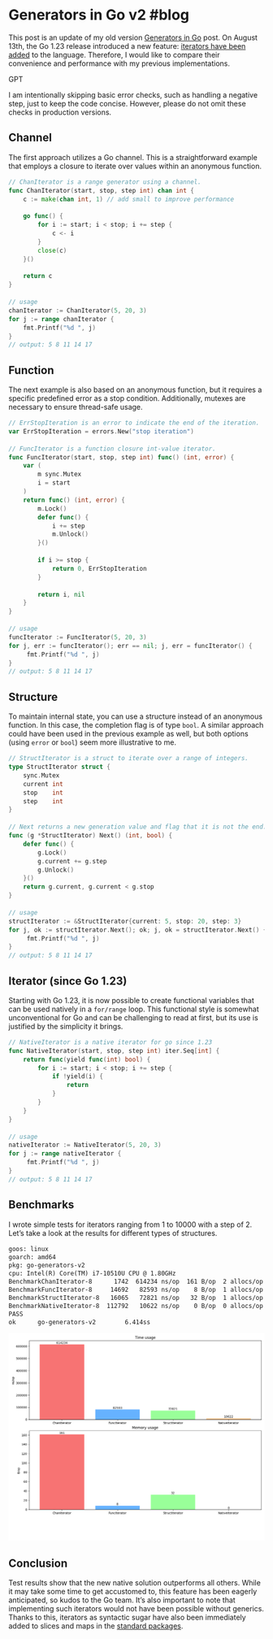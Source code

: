# Generators in Go v2 #blog

This post is an update of my old version [Generators in Go](https://z0rr0.blog/go-generators) post. On August 13th, the Go 1.23 release introduced a new feature: [iterators have been added](https://go.dev/doc/go1.23#iterators) to the language. Therefore, I would like to compare their convenience and performance with my previous implementations.

GPT

I am intentionally skipping basic error checks, such as handling a negative step, just to keep the code concise. However, please do not omit these checks in production versions.

## Channel

The first approach utilizes a Go channel. This is a straightforward example that employs a closure to iterate over values within an anonymous function.

```go
// ChanIterator is a range generator using a channel.
func ChanIterator(start, stop, step int) chan int {
    c := make(chan int, 1) // add small to improve performance
    
    go func() {
        for i := start; i < stop; i += step {
            c <- i
        }
        close(c)
    }()
    
    return c
}

// usage
chanIterator := ChanIterator(5, 20, 3)
for j := range chanIterator {
    fmt.Printf("%d ", j)
}
// output: 5 8 11 14 17
```

## Function

The next example is also based on an anonymous function, but it requires a specific predefined error as a stop condition. Additionally, mutexes are necessary to ensure thread-safe usage.

```go
// ErrStopIteration is an error to indicate the end of the iteration.
var ErrStopIteration = errors.New("stop iteration")

// FuncIterator is a function closure int-value iterator.
func FuncIterator(start, stop, step int) func() (int, error) {
    var (
		m sync.Mutex
		i = start
	)
    return func() (int, error) {
        m.Lock()
        defer func() {
            i += step
            m.Unlock()
        }()
        
		if i >= stop {
            return 0, ErrStopIteration
        }
        
		return i, nil
    }
}

// usage
funcIterator := FuncIterator(5, 20, 3)
for j, err := funcIterator(); err == nil; j, err = funcIterator() {
     fmt.Printf("%d ", j)
}
// output: 5 8 11 14 17
```

## Structure

To maintain internal state, you can use a structure instead of an anonymous function. In this case, the completion flag is of type `bool`. A similar approach could have been used in the previous example as well, but both options (using `error` or `bool`) seem more illustrative to me.

```go
// StructIterator is a struct to iterate over a range of integers.
type StructIterator struct {
	sync.Mutex
	current int
	stop    int
	step    int
}

// Next returns a new generation value and flag that it is not the end.
func (g *StructIterator) Next() (int, bool) {
	defer func() {
		g.Lock()
		g.current += g.step
		g.Unlock()
	}()
	return g.current, g.current < g.stop
}

// usage
structIterator := &StructIterator{current: 5, stop: 20, step: 3}
for j, ok := structIterator.Next(); ok; j, ok = structIterator.Next() {
     fmt.Printf("%d ", j)
}
// output: 5 8 11 14 17
```

## Iterator (since Go 1.23)

Starting with Go 1.23, it is now possible to create functional variables that can be used natively in a `for/range` loop. This functional style is somewhat unconventional for Go and can be challenging to read at first, but its use is justified by the simplicity it brings.

```go
// NativeIterator is a native iterator for go since 1.23
func NativeIterator(start, stop, step int) iter.Seq[int] {
	return func(yield func(int) bool) {
		for i := start; i < stop; i += step {
			if !yield(i) {
				return
			}
		}
	}
}

// usage
nativeIterator := NativeIterator(5, 20, 3)
for j := range nativeIterator {
     fmt.Printf("%d ", j)
}
// output: 5 8 11 14 17
```

## Benchmarks

I wrote simple tests for iterators ranging from 1 to 10000 with a step of 2. Let’s take a look at the results for different types of structures.

```
goos: linux
goarch: amd64
pkg: go-generators-v2
cpu: Intel(R) Core(TM) i7-10510U CPU @ 1.80GHz
BenchmarkChanIterator-8      1742  614234 ns/op  161 B/op  2 allocs/op
BenchmarkFuncIterator-8     14692   82593 ns/op    8 B/op  1 allocs/op
BenchmarkStructIterator-8   16065   72821 ns/op   32 B/op  1 allocs/op
BenchmarkNativeIterator-8  112792   10622 ns/op    0 B/op  0 allocs/op
PASS
ok      go-generators-v2        6.414ss
```

![time_usage.png](./memory_time_usage.png)

## Conclusion

Test results show that the new native solution outperforms all others. While it may take some time to get accustomed to, this feature has been eagerly anticipated, so kudos to the Go team. It’s also important to note that implementing such iterators would not have been possible without generics. Thanks to this, iterators as syntactic sugar have also been immediately added to slices and maps in the [standard packages](https://go.dev/doc/go1.23#iterators).